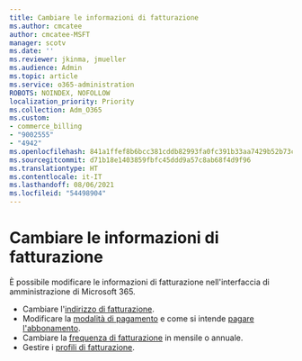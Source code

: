 ```yaml
---
title: Cambiare le informazioni di fatturazione
ms.author: cmcatee
author: cmcatee-MSFT
manager: scotv
ms.date: ''
ms.reviewer: jkinma, jmueller
ms.audience: Admin
ms.topic: article
ms.service: o365-administration
ROBOTS: NOINDEX, NOFOLLOW
localization_priority: Priority
ms.collection: Adm_O365
ms.custom:
- commerce_billing
- "9002555"
- "4942"
ms.openlocfilehash: 841a1ffef8b6bcc381cddb82993fa0fc391b33aa7429b52b73cd0c0da3b879f7
ms.sourcegitcommit: d71b18e1403859fbfc45ddd9a57c8ab68f4d9f96
ms.translationtype: HT
ms.contentlocale: it-IT
ms.lasthandoff: 08/06/2021
ms.locfileid: "54498904"
---
```

# <a name="change-billing-information"></a>Cambiare le informazioni di fatturazione

È possibile modificare le informazioni di fatturazione nell'interfaccia di amministrazione di Microsoft 365. 

- Cambiare l'[indirizzo di fatturazione](/microsoft-365/commerce/billing-and-payments/change-your-billing-addresses).
- Modificare la [modalità di pagamento](/microsoft-365/commerce/billing-and-payments/manage-payment-methods) e come si intende [pagare l'abbonamento](/microsoft-365/commerce/billing-and-payments/pay-for-your-subscription).
- Cambiare la [frequenza di fatturazione](/microsoft-365/commerce/billing-and-payments/change-payment-frequency) in mensile o annuale.
- Gestire i [profili di fatturazione](/microsoft-365/commerce/billing-and-payments/manage-billing-profiles).
